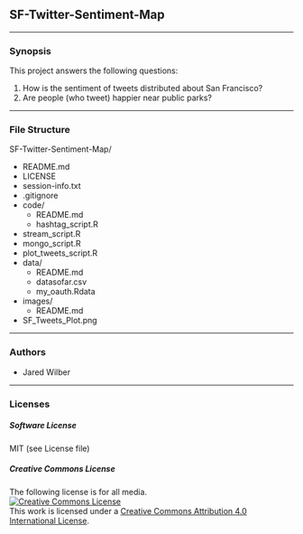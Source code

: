 ## SF-Twitter-Sentiment-Map
***

### Synopsis
 This project answers the following questions: 
 1. How is the sentiment of tweets distributed about San Francisco?
 2. Are people (who tweet) happier near public parks?

***

### File Structure  

SF-Twitter-Sentiment-Map/  
+   README.md    
+   LICENSE  
+   session-info.txt   
+   .gitignore  
+   code/  
	+ README.md  
	+ hashtag_script.R
  + stream_script.R
  + mongo_script.R
  + plot_tweets_script.R
+   data/  
	+ README.md  
	+ datasofar.csv	  
	+ my_oauth.Rdata   
+   images/  
	+ README.md 
  + SF_Tweets_Plot.png
  
***

### Authors  
* Jared Wilber

***

### Licenses

##### Software License

MIT (see License file)

##### Creative Commons License

The following license is for all media.   
<a rel="license" href="http://creativecommons.org/licenses/by/4.0/"><img alt="Creative Commons License" style="border-width:0" src="https://i.creativecommons.org/l/by/4.0/88x31.png" /></a><br />This work is licensed under a <a rel="license" href="http://creativecommons.org/licenses/by/4.0/">Creative Commons Attribution 4.0 International License</a>.  
  
